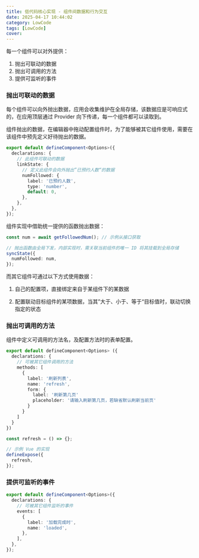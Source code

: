 ```yaml
---
title: 低代码核心实现 - 组件间数据和行为交互
date: 2025-04-17 10:44:02
category: LowCode
tags: [LowCode]
cover:
---
```


每一个组件可以对外提供：

1. 抛出可联动的数据
2. 抛出可调用的方法
3. 提供可监听的事件

### 抛出可联动的数据

每个组件可以向外抛出数据，应用会收集维护在全局存储，该数据应是可响应式的，在应用顶层通过 Provider 向下传递，每一个组件都可以读取到。

组件抛出的数据，在编辑器中拖动配置组件时，为了能够被其它组件使用，需要在该组件中预先定义好待抛出的数据。

```typescript
export default defineComponent<Options>({
  declarations: {
    // 此组件可联动的数据
    linkState: {
      // 定义此组件会向外抛出”已预约人数“的数据
      numFollowed: {
        label: '已预约人数',
        type: 'number',
        default: 0,
      },
    },
  },
});
```

组件实现中借助统一提供的函数抛出数据：

```typescript
const num = await getFollowedNum(); // 示例从接口获取

// 抛出函数由全局下发，内部实现时，需关联当前组件的唯一 ID 将其挂载到全局存储
syncState({
  numFollowed: num,
});
```

而其它组件可通过以下方式使用数据：

1. 自己的配置项，直接绑定来自于某组件下的某数据

2. 配置联动目标组件的某项数据，当其”大于、小于、等于“目标值时，联动切换指定的状态

### 抛出可调用的方法

组件中定义可调用的方法名，及配置方法时的表单配置。

```typescript
export default defineComponent<Options> ({
  declarations: {
    // 可被其它组件调用的方法
    methods: [
      {
        label: '刷新列表',
        name: 'refresh',
        form: {
          label: '刷新第几页'
          placeholder: '请输入刷新第几页，若缺省默认刷新当前页'
        }
      }
    ]
  }
})
```

```typescript
const refresh = () => {};

// 示例 Vue 的实现
defineExpose({
  refresh,
});
```

### 提供可监听的事件

```typescript
export default defineComponent<Options>({
  declarations: {
    // 可被其它组件监听的事件
    events: [
      {
        label: '加载完成时',
        name: 'loaded',
      },
    ],
  },
});
```
